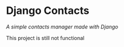 # Django Contacts
_A simple contacts manager made with Django_

This project is still not functional
